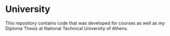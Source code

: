 # University
This repository contains code that was developed for courses as well as my Diploma Thesis at National Technical University of Athens.
